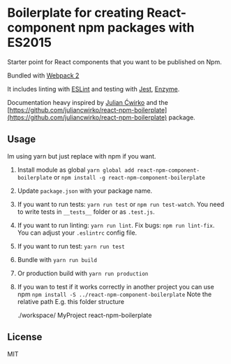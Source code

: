 # Boilerplate for creating React-component npm packages with ES2015

Starter point for React components that you want to be published on Npm.

Bundled with [Webpack 2](https://webpack.js.org/)

It includes linting with [ESLint](http://eslint.org/) and testing with [Jest](http://facebook.github.io/jest/), [Enzyme](http://airbnb.io/enzyme/).

Documentation heavy inspired by [Julian Ćwirko](https://github.com/juliancwirko) and the [https://github.com/juliancwirko/react-npm-boilerplate](https://github.com/juliancwirko/react-npm-boilerplate) package.

## Usage
Im using yarn but just replace with npm if you want.
1. Install module as global `yarn global add react-npm-component-boilerplate` or `npm install -g react-npm-component-boilerplate`
2. Update `package.json` with your package name.
3. If you want to run tests: `yarn run test` or `npm run test-watch`. You need to write tests in `__tests__` folder or as `.test.js`.
4. If you want to run linting: `yarn run lint`. Fix bugs: `npm run lint-fix`. You can adjust your `.eslintrc` config file.
5. If you want to run test: `yarn run test`
6. Bundle with `yarn run build`
7. Or production build with `yarn run production`
8. If you wan to test if it works correctly in another project you can use npm `npm install -S ../react-npm-component-boilerplate` Note the relative path
E.g. this folder structure
 
    
    ./workspace/
        MyProject
        react-npm-boilerplate

## License

MIT